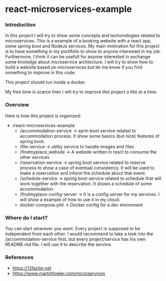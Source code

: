 # react-microservices-example

### Introduction
In this project I will try to show some concepts and techonologies related to microservices. This is a example of a booking website with a react app,  some spring boot and NodeJs services.
My main motivation for this project is to have something in my portifolio to show to anyone interested in my job. Furthermore, I think it can be usefull for anyone interested in exchange some knoledge about microservice archtecture. I will try to show how to build a website based on microservices but let me know if you find something to improve in this code.

This project should run inside a docker.

My free time is scarce then I will try to improve this project a litle at a time. 


### Overview
Here is how this project is organized:
* /react-microservices-example
  * /accommodation-service     -> sprin boot service related to accommodation process. It show some basics (but nice) features of spring boot.
  * /file-service              -> utility service to handle images and files
  * /findmyplace_website       -> A website written in react to consume the other services
  * /reservation-service       -> spring boot service related to reserve process to show a case of eventual consistency. It will be used to make a reservation and inform the schedule about that event.
  * /schedule-service          -> spring boot service related to schedule that will work together with the reservation. It shows a schedule of some accommodation.
  * /findmyplace-config-server -> It is a config server for my services. I will show a example of how to use it in my cloud.
  * docker-compose.yml         -> Docker config for a dev enviroment
        
    
### Where do I start?
You can start wherever you want. Every project is supposed to be independent from each other.
I would recommend to take a look into the /accommodation-service first, but every project/service has his own README.md file.
I will use it to describe the service. 


### References

* https://12factor.net
* https://www.martinfowler.com/microservices
